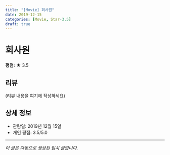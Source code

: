 ```yaml
---
title: "[Movie] 회사원"
date: 2019-12-15
categories: [Movie, Star-3.5]
draft: true
---
```


# 회사원

**평점:** ★ 3.5

## 리뷰

(리뷰 내용을 여기에 작성하세요)

## 상세 정보

- 관람일: 2019년 12월 15일
- 개인 평점: 3.5/5.0

---

*이 글은 자동으로 생성된 임시 글입니다.*
